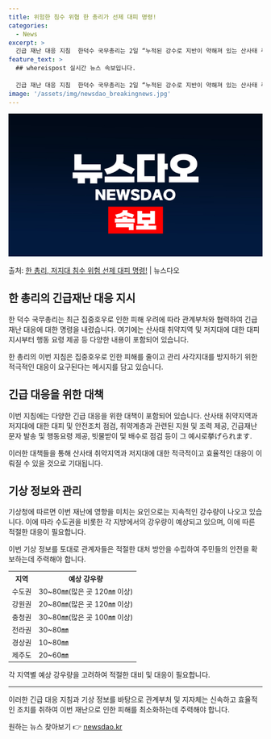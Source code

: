 ```yaml
---
title: 위험한 침수 위협 한 총리가 선제 대피 명령!
categories:
  - News
excerpt: >
  긴급 재난 대응 지침  한덕수 국무총리는 2일 “누적된 강수로 지반이 약해져 있는 산사태 취약지역은 물론, …
feature_text: >
  ## whereispost 실시간 뉴스 속보입니다.

  긴급 재난 대응 지침  한덕수 국무총리는 2일 “누적된 강수로 지반이 약해져 있는 산사태 취약지역은 물론, …
image: '/assets/img/newsdao_breakingnews.jpg'
---
```


![뉴스다오 속보](/assets/img/newsdao_breakingnews.jpg)

<p>출처: <a href="https://newsdao.kr/4546" rel="dofollow">한 총리, 저지대 침수 위험 선제 대피 명령!</a> | 뉴스다오</p>

<h2 data-ke-size="size26">한 총리의 긴급재난 대응 지시</h2>

한 덕수 국무총리는 최근 집중호우로 인한 피해 우려에 따라 관계부처와 협력하여 긴급재난 대응에 대한 명령을 내렸습니다. 여기에는 산사태 취약지역 및 저지대에 대한 대피 지시부터 행동 요령 제공 등 다양한 내용이 포함되어 있습니다.

<p data-ke-size="size16">한 총리의 이번 지침은 집중호우로 인한 피해를 줄이고 관리 사각지대를 방지하기 위한 적극적인 대응이 요구된다는 메시지를 담고 있습니다.</p>

<h2 data-ke-size="size26">긴급 대응을 위한 대책</h2>

이번 지침에는 다양한 긴급 대응을 위한 대책이 포함되어 있습니다. 산사태 취약지역과 저지대에 대한 대피 및 안전조치 점검, 취약계층과 관련된 지원 및 조력 제공, 긴급재난문자 발송 및 행동요령 제공, 빗물받이 및 배수로 점검 등이 그 예시로挙げられます.

<p data-ke-size="size16">이러한 대책들을 통해 산사태 취약지역과 저지대에 대한 적극적이고 효율적인 대응이 이뤄질 수 있을 것으로 기대됩니다.</p>

<h2 data-ke-size="size26">기상 정보와 관리</h2>

기상청에 따르면 이번 재난에 영향을 미치는 요인으로는 지속적인 강수량이 나오고 있습니다. 이에 따라 수도권을 비롯한 각 지방에서의 강우량이 예상되고 있으며, 이에 따른 적절한 대응이 필요합니다.

<p data-ke-size="size16">이번 기상 정보를 토대로 관계자들은 적절한 대처 방안을 수립하여 주민들의 안전을 확보하는데 주력해야 합니다.</p>

<table>
    <tr>
        <th>지역</th>
        <th>예상 강우량</th>
    </tr>
    <tr>
        <td>수도권</td>
        <td>30~80㎜(많은 곳 120㎜ 이상)</td>
    </tr>
    <tr>
        <td>강원권</td>
        <td>20~80㎜(많은 곳 120㎜ 이상)</td>
    </tr>
    <tr>
        <td>충청권</td>
        <td>30~80㎜(많은 곳 100㎜ 이상)</td>
    </tr>
    <tr>
        <td>전라권</td>
        <td>30~80㎜</td>
    </tr>
    <tr>
        <td>경상권</td>
        <td>10~80㎜</td>
    </tr>
    <tr>
        <td>제주도</td>
        <td>20~60㎜</td>
    </tr>
</table>

<p data-ke-size="size16">각 지역별 예상 강우량을 고려하여 적절한 대비 및 대응이 필요합니다.</p>

<hr>

이러한 긴급 대응 지침과 기상 정보를 바탕으로 관계부처 및 지자체는 신속하고 효율적인 조치를 취하여 이번 재난으로 인한 피해를 최소화하는데 주력해야 합니다. 

원하는 뉴스 찾아보기 👉 <a href="https://newsdao.kr" rel="dofollow">newsdao.kr</a>


